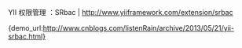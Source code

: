 YII 权限管理 ：SRbac	| http://www.yiiframework.com/extension/srbac


{demo_url:http://www.cnblogs.com/listenRain/archive/2013/05/21/yii-srbac.html}


